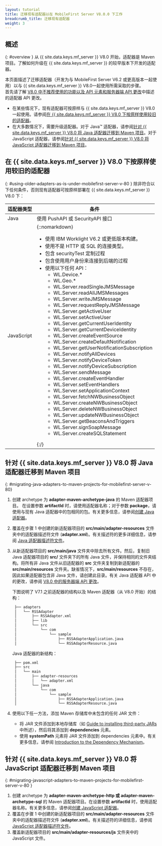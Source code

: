 ```yaml
---
layout: tutorial
title: 迁移现有适配器以在 MobileFirst Server V8.0.0 下工作
breadcrumb_title: 迁移现有适配器
weight: 3
---
```

<!-- NLS_CHARSET=UTF-8 -->
## 概述
{: #overview }
从 {{ site.data.keys.mf_server }} V8.0 开始，适配器是 Maven 项目。了解如何升级在 {{ site.data.keys.mf_server }} 的较早版本下开发的适配器。

本页面描述了迁移适配器（开发为与 MobileFirst Server V6.2 或更高版本一起使用）以与 {{ site.data.keys.mf_server }} V8.0一起使用所需采取的步骤。  
首先请了解 [V8.0 中不推荐使用的功能以及 API 元素和服务器端 API 更改](../../product-overview/release-notes/deprecated-discontinued/)中描述的适配器 API 更改。

* 在某些情况下，现有适配器可按原样与 {{ site.data.keys.mf_server }} V8.0 一起使用。请参阅[在 {{ site.data.keys.mf_server }} V8.0 下按原样使用较旧的适配器](#using-older-adapters-as-is-under-mobilefirst-server-v-80)。
* 在大多数情况下，需要升级适配器。对于 Java™ 适配器，请参阅[针对 {{ site.data.keys.mf_server }} V8.0 将 Java 适配器迁移到 Maven 项目](#migrating-java-adapters-to-maven-projects-for-mobilefirst-server-v-80)。对于 JavaScript 适配器，请参阅[针对 {{ site.data.keys.mf_server }} V8.0 将 JavaScript 适配器迁移到 Maven 项目](#migrating-javascript-adapters-to-maven-projects-for-mobilefirst-server-v-80)。

## 在 {{ site.data.keys.mf_server }} V8.0 下按原样使用较旧的适配器
{: #using-older-adapters-as-is-under-mobilefirst-server-v-80 }
除非符合以下任何条件，否则现有适配器可按原样部署在 {{ site.data.keys.mf_server }} V8.0 下：

| 适配器类型 | 条件 | 
|--------------|-----------|
| Java | 使用 PushAPI 或 SecurityAPI 接口 | 
| JavaScript | {::nomarkdown}<ul><li>使用 IBM Worklight V6.2 或更低版本构建。</li><li>使用不是 HTTP 或 SQL 的连接类型。</li><li>包含 securityTest 定制过程</li><li>包含使用用户身份来连接到后端的过程</li><li>使用以下任何 API：<ul><li>WL.Device.*</li><li>WL.Geo.\*</li><li>WL.Server.readSingleJMSMessage</li><li>WL.Server.readAllJMSMessages</li><li>WL.Server.writeJMSMessage</li><li>WL.Server.requestReplyJMSMessage</li><li>WL.Server.getActiveUser</li><li>WL.Server.setActiveUser</li><li>WL.Server.getCurrentUserIdentity</li><li>WL.Server.getCurrentDeviceIdentity</li><li>WL.Server.createEventSource</li><li>WL.Server.createDefaultNotification</li><li>WL.Server.getUserNotificationSubscription</li><li>WL.Server.notifyAllDevices</li><li>WL.Server.notifyDeviceToken</li><li>WL.Server.notifyDeviceSubscription</li><li>WL.Server.sendMessage</li><li>WL.Server.createEventHandler</li><li>WL.Server.setEventHandlers</li><li>WL.Server.setApplicationContext</li><li>WL.Server.fetchNWBusinessObject</li><li>WL.Server.createNWBusinessObject</li><li>WL.Server.deleteNWBusinessObject</li><li>WL.Server.updateNWBusinessObject</li><li>WL.Server.getBeaconsAndTriggers</li><li>WL.Server.signSoapMessage</li><li>WL.Server.createSQLStatement</li></ul></li></ul>{:/} |

## 针对 {{ site.data.keys.mf_server }} V8.0 将 Java 适配器迁移到 Maven 项目
{: #migrating-java-adapters-to-maven-projects-for-mobilefirst-server-v-80}
1. 创建 archetype 为 **adapter-maven-archetype-java** 的 Maven 适配器项目。
在设置参数 **artifactId** 时，请使用适配器名称；对于参数 **package**，请使用与现有 Java 适配器中的包相同的包。有关更多信息，请参阅[创建 Java 适配器](../../adapters/creating-adapters)。
2. 覆盖在步骤 1 中创建的新适配器项目的 **src/main/adapter-resources** 文件夹中的适配器描述符文件 (**adapter.xml**)。有关描述符的更多详细信息，请参阅 [Java 适配器描述符文件](../../adapters/java-adapters/#the-adapter-resources-folder)。
3. 从新适配器项目的 **src/main/java** 文件夹中除去所有文件。然后，复制旧 Java 适配器项目的 **src/** 文件夹下的所有 Java 文件，并保持相同的文件夹结构。将所有非 Java 文件从旧适配器的 **src** 文件夹复制到新适配器的 **src/main/resources** 文件夹。缺省情况下，**src/main/resources** 不存在，因此如果适配器包含非 Java 文件，请创建此目录。有关 Java 适配器 API 中的更改，请参阅 [V8.0 中的服务器端 API 更改](#migrating-javascript-adapters-to-maven-projects-for-mobilefirst-server-v-80)。

   下图说明了 V7.1 之前适配器的结构以及 Maven 适配器（从 V8.0 开始）的结构：

   ```xml
    ├── adapters
    │   └── RSSAdapter
    │       ├── RSSAdapter.xml
    │       ├── lib
    │       └── src
    │           └── com
    │               └── sample
    │                   ├── RSSAdapterApplication.java
    │                   └── RSSAdapterResource.java
   ```
    
   Java 适配器的新结构：

   ```xml
    ├── pom.xml
    ├── src
    │   └── main
    │       ├── adapter-resources
    │       │   └── adapter.xml
    │       └── java
    │           └── com
    │               └── sample
    │                   ├── RSSAdapterApplication.java
    │                   └── RSSAdapterResource.java
   ```

4. 使用以下任一方法，添加 Maven 存储库中未包含的任何 JAR 文件：
    * 将 JAR 文件添加到本地存储库（如 [Guide to installing third-party JARs](https://maven.apache.org/guides/mini/guide-3rd-party-jars-local.html) 中所述），然后将其添加到 **dependencies** 元素。
    * 使用 **systemPath** 元素将 JAR 文件添加到 dependencies 元素中。有关更多信息，请参阅 [Introduction to the Dependency Mechanism](https://maven.apache.org/guides/introduction/introduction-to-dependency-mechanism.html)。

## 针对 {{ site.data.keys.mf_server }} V8.0 将 JavaScript 适配器迁移到 Maven 项目
{: #migrating-javascript-adapters-to-maven-projects-for-mobilefirst-server-v-80 }
1. 创建 archetype 为 **adapter-maven-archetype-http 或 adapter-maven-archetype-sql** 的 Maven 适配器项目。在设置参数 **artifactId** 时，使用适配器名称。有关更多信息，请参阅[创建 JavaScript 适配器](../../adapters/creating-adapters)。
2. 覆盖在步骤 1 中创建的新适配器项目的 **src/main/adapter-resources** 文件夹中的适配器描述符文件 (**adapter.xml**)。有关描述符的详细信息，请参阅 [JavaScript 适配器描述符文件](../../adapters/javascript-adapters/#the-adapter-resources-folder)。
3. 覆盖新适配器项目的 **src/main/adapter-resources/js** 文件夹中的 JavaScript 文件。
